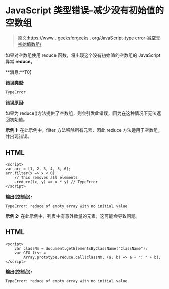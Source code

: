 # JavaScript 类型错误–减少没有初始值的空数组

> 原文:[https://www . geeksforgeeks . org/JavaScript-type error-减空无初始值数组/](https://www.geeksforgeeks.org/javascript-typeerror-reduce-of-empty-array-with-no-initial-value/)

如果对空数组使用 reduce 函数，将出现这个没有初始值的空数组的 JavaScript 异常 **reduce。**

**消息:**T0】

**错误类型:**

```
TypeError

```

**错误原因:**

如果为 reduce()方法提供了空数组，则会引发此错误，因为在这种情况下无法返回初始值。

**示例 1:** 在此示例中，filter 方法移除所有元素，因此 reduce 方法适用于空数组，并出现错误。

## HTML

```
<script>
var arr = [1, 2, 3, 4, 5, 6];
arr.filter(x => x < 0)
    // This removes all elements
    .reduce((x, y) => x * y) // TypeError
</script>
```

**输出(控制台):**

```
TypeError: reduce of empty array with no initial value

```

**示例 2:** 在此示例中，列表中有意外数量的元素，这可能会导致问题。

## HTML

```
<script>
    var classNm = document.getElementsByClassName("ClassName");
    var GFG_list = 
        Array.prototype.reduce.call(classNm, (a, b) => a + ": " + b);
</script>
```

**输出(控制台):**

```
TypeError: reduce of empty array with no initial value

```